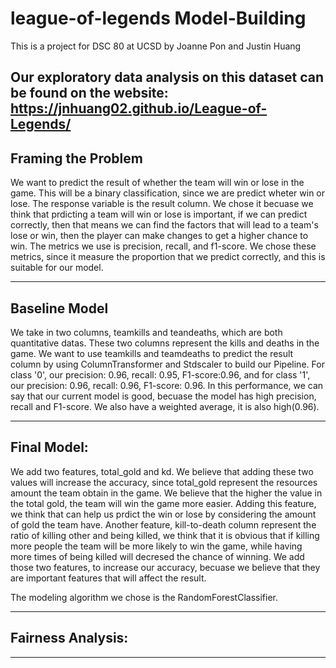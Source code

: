 # league-of-legends Model-Building
This is a project for DSC 80 at UCSD
by Joanne Pon and Justin Huang

Our exploratory data analysis on this dataset can be found on the website:
https://jnhuang02.github.io/League-of-Legends/
---

## Framing the Problem

We want to predict the result of whether the team will win or lose in the game. This will be a binary classification, since we are predict wheter win or lose. The response variable is the result column. We chose it becuase we think that prdicting a team will win or lose is important, if we can predict correctly, then that means we can find the factors that will lead to a team's lose or win, then the player can make changes to get a higher chance to win. The metrics we use is precision, recall, and f1-score. We chose these metrics, since it measure the proportion that we predict correctly, and this is suitable for our model.


---

## Baseline Model

We take in two columns, teamkills and teandeaths, which are both quantitative datas. These two columns represent the kills and deaths in the game. We want to use teamkills and teamdeaths to predict the result column by using ColumnTransformer and Stdscaler to build our Pipeline. For class '0', our precision: 0.96, recall: 0.95, F1-score:0.96, and for class '1', our precision: 0.96, recall: 0.96, F1-score: 0.96. In this performance, we can say that our current model is good, becuase the model has high precision, recall and F1-score. We also have a weighted average, it is also high(0.96).

---

## Final Model:

We add two features, total_gold and kd. We believe that adding these two values will increase the accuracy, since total_gold represent the resources amount the team obtain in the game. We believe that the higher the value in the total gold, the team will win the game more easier. Adding this feature, we think that can help us prdict the win or lose by considering the amount of gold the team have. Another feature, kill-to-death column represent the ratio of killing other and being killed, we think that it is obvious that if killing more people the team will be more likely to win the game, while having more times of being killed will decresed the chance of winning. We add those two features, to increase our accuracy, becuase we believe that they are important features that will affect the result. 

The modeling algorithm we chose is the RandomForestClassifier. 


---

## Fairness Analysis:

---



